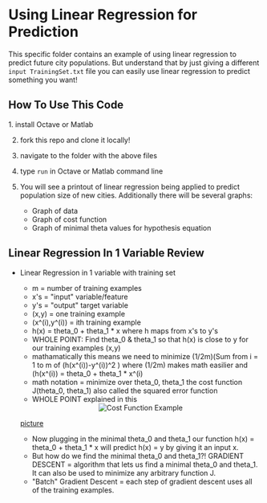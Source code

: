Using Linear Regression for Prediction
======================================

This specific folder contains an example of using linear regression to predict
future city populations. But understand that by just giving a different ```input
TrainingSet.txt``` file you can easily use linear regression to predict something you 
want!

<h2>How To Use This Code</h2>
1. install Octave or Matlab 

2. fork this repo and clone it locally!

3. navigate to the folder with the above files

4. type ```run``` in Octave or Matlab command line

5. You will see a printout of linear regression being applied to predict population size of new cities. Additionally there will be several graphs:
   + Graph of data 
   + Graph of cost function
   + Graph of minimal theta values for hypothesis equation

<h2>Linear Regression In 1 Variable Review</h2>

+ Linear Regression in 1 variable with training set
    - m = number of training examples
    - x's = "input" variable/feature
    - y's = "output" target variable
    - (x,y) = one training example
    - (x^(i),y^(i)) = ith training example
    - h(x) = theta_0 + theta_1 * x where h maps from x's to y's
    - WHOLE POINT: Find theta_0 & theta_1 so that h(x) is close to y for our training examples (x,y)
    - mathamatically this means we need to minimize (1/2m)(Sum from i = 1 to m of (h(x^(i))-y^(i))^2 ) where (1/2m) makes math easilier and (h(x^(i)) = theta_0 + theta_1 * x^(i)
    - math notation = minimize over theta_0, theta_1 the cost function J(theta_0, theta_1) also called the squared error function
    - WHOLE POINT explained in this 
    <div align="center">
        <img title="Cost Function Example" src="https://raw.github.com/quinnliu/MachineLearning/master/imagesForExplanation/CostFunctionExampleWithTheta_0AndTheta_1.png"/>
    </div>

    [picture](https://github.com/quinnliu/MachineLearning/blob/master/imagesForExplanation/CostFunctionExampleWithTheta_0AndTheta_1.jpg) 
    - Now plugging in the minimal theta_0 and theta_1 our function h(x) = theta_0 + theta_1 * x will predict h(x) = y by giving it an input x.
    - But how do we find the minimal theta_0 and theta_1?! GRADIENT DESCENT = algorithm that lets us find a minimal theta_0 and theta_1. It can also be used to minimize any arbitrary function J.
    - "Batch" Gradient Descent = each step of gradient descent uses all of the training examples.